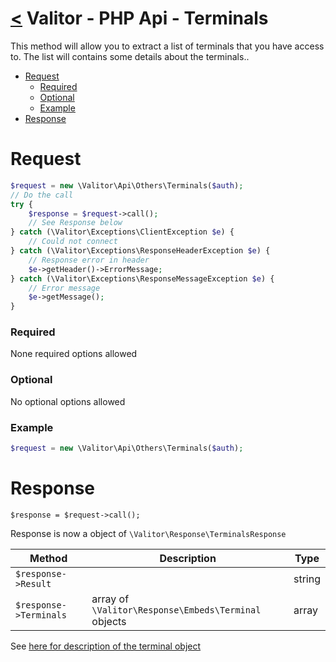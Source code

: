 [<](../index.md) Valitor - PHP Api - Terminals
===========================================

This method will allow you to extract a list of terminals that you have access to. The list will contains some details about the terminals..

- [Request](#request)
    + [Required](#required)
    + [Optional](#optional)
    + [Example](#example)
- [Response](#response)

# Request

```php
$request = new \Valitor\Api\Others\Terminals($auth);
// Do the call
try {
    $response = $request->call();
    // See Response below
} catch (\Valitor\Exceptions\ClientException $e) {
    // Could not connect
} catch (\Valitor\Exceptions\ResponseHeaderException $e) {
    // Response error in header
    $e->getHeader()->ErrorMessage;
} catch (\Valitor\Exceptions\ResponseMessageException $e) {
    // Error message
    $e->getMessage();
}
```

### Required

None required options allowed

### Optional

No optional options allowed

### Example

```php
$request = new \Valitor\Api\Others\Terminals($auth);
```

# Response

```
$response = $request->call();
```

Response is now a object of `\Valitor\Response\TerminalsResponse`

| Method  | Description | Type |
|---|---|---|
| `$response->Result` | | string
| `$response->Terminals` | array of `\Valitor\Response\Embeds\Terminal` objects | array

See [here for description of the terminal object](../types/terminal.md)
